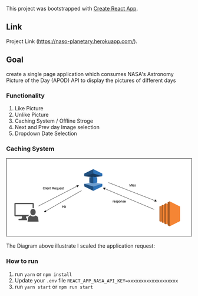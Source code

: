 This project was bootstrapped with [Create React App](https://github.com/facebook/create-react-app).

## Link
Project Link (https://naso-planetary.herokuapp.com/).


## Goal 

 create a single page application which consumes ​NASA's Astronomy Picture of the Day (APOD) API​ to display the pictures of different days

### Functionality
1. Like Picture
1. Unlike Picture
1. Caching System / Offline Stroge
1. Next and Prev day Image selection
1. Dropdown Date Selection


### Caching System

![GitHub Logo](/diagram.png)

The Diagram above illustrate I scaled the application request:

### How to run

1. run `yarn` or `npm install`
1. Update your `.env` file `REACT_APP_NASA_API_KEY=xxxxxxxxxxxxxxxxxxx`
1. run `yarn start` or `npm run start`

